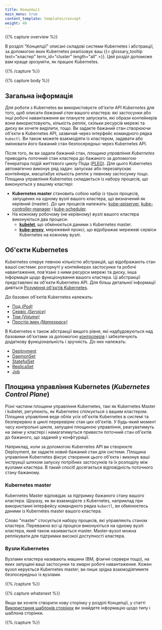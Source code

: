 ```yaml
---
title: Концепції
main_menu: true
content_template: templates/concept
weight: 40
---
```


{{% capture overview %}}

<!--The Concepts section helps you learn about the parts of the Kubernetes system and the abstractions Kubernetes uses to represent your {{< glossary_tooltip text="cluster" term_id="cluster" length="all" >}}, and helps you obtain a deeper understanding of how Kubernetes works.
-->
В розділі "Концепції" описані складові системи Kubernetes і абстракції, за допомогою яких Kubernetes реалізовує ваш {{< glossary_tooltip text="кластер" term_id="cluster" length="all" >}}. Цей розділ допоможе вам краще зрозуміти, як працює Kubernetes.

{{% /capture %}}

{{% capture body %}}

<!--## Overview
-->

## Загальна інформація

<!--To work with Kubernetes, you use *Kubernetes API objects* to describe your cluster's *desired state*: what applications or other workloads you want to run, what container images they use, the number of replicas, what network and disk resources you want to make available, and more. You set your desired state by creating objects using the Kubernetes API, typically via the command-line interface, `kubectl`. You can also use the Kubernetes API directly to interact with the cluster and set or modify your desired state.
-->
Для роботи з Kubernetes ви використовуєте *об'єкти API Kubernetes* для того, щоб описати *бажаний стан* вашого кластера: які застосунки або інші робочі навантаження ви плануєте запускати, які образи контейнерів вони використовують, кількість реплік, скільки ресурсів мережі та диску ви хочете виділити, тощо. Ви задаєте бажаний стан створюючи об'єкти в Kubernetes API, зазвичай через інтерфейс командного рядка `kubectl`. Ви також можете взаємодіяти із кластером, задавати або змінювати його бажаний стан безпосередньо через Kubernetes API.

<!--Once you've set your desired state, the *Kubernetes Control Plane* makes the cluster's current state match the desired state via the Pod Lifecycle Event Generator ([PLEG](https://github.com/kubernetes/community/blob/master/contributors/design-proposals/node/pod-lifecycle-event-generator.md)). To do so, Kubernetes performs a variety of tasks automatically--such as starting or restarting containers, scaling the number of replicas of a given application, and more. The Kubernetes Control Plane consists of a collection of processes running on your cluster:
-->
Після того, як ви задали бажаний стан, *площина управління Kubernetes* приводить поточний стан кластера до бажаного за допомогою Генератора подій життєвого циклу Пода ([PLEG](https://github.com/kubernetes/community/blob/master/contributors/design-proposals/node/pod-lifecycle-event-generator.md)). Для цього Kubernetes автоматично виконує ряд задач: запускає або перезапускає контейнери, масштабує кількість реплік у певному застосунку тощо. Площина управління Kubernetes складається із набору процесів, що виконуються у вашому кластері:

<!--* The **Kubernetes Master** is a collection of three processes that run on a single node in your cluster, which is designated as the master node. Those processes are: [kube-apiserver](/docs/admin/kube-apiserver/), [kube-controller-manager](/docs/admin/kube-controller-manager/) and [kube-scheduler](/docs/admin/kube-scheduler/).
* Each individual non-master node in your cluster runs two processes:
  * **[kubelet](/docs/admin/kubelet/)**, which communicates with the Kubernetes Master.
  * **[kube-proxy](/docs/admin/kube-proxy/)**, a network proxy which reflects Kubernetes networking services on each node.
  -->

* **Kubernetes master** становить собою набір із трьох процесів, запущених на одному вузлі вашого кластера, що визначений як керівний (master). До цих процесів належать: [kube-apiserver](/docs/admin/kube-apiserver/), [kube-controller-manager](/docs/admin/kube-controller-manager/) і [kube-scheduler](/docs/admin/kube-scheduler/).
* На кожному робочому (не керівному) вузлі вашого кластера виконуються два процеси:
  * **[kubelet](/docs/admin/kubelet/)**, що обмінюється даними з Kubernetes master.
  * **[kube-proxy](/docs/admin/kube-proxy/)**, мережевий проксі, що відображає мережеві сервіси Kubernetes на кожному вузлі.

<!--## Kubernetes Objects
-->

## Об'єкти Kubernetes

<!--Kubernetes contains a number of abstractions that represent the state of your system: deployed containerized applications and workloads, their associated network and disk resources, and other information about what your cluster is doing. These abstractions are represented by objects in the Kubernetes API. See [Understanding Kubernetes Objects](/docs/concepts/overview/working-with-objects/kubernetes-objects/) for more details.
-->
Kubernetes оперує певною кількістю абстракцій, що відображають стан вашої системи: розгорнуті у контейнерах застосунки та робочі навантаження, пов'язані з ними ресурси мережі та диску, інша інформація щодо функціонування вашого кластера. Ці абстракції представлені як об'єкти Kubernetes API. Для більш детальної інформації дивіться [Розуміння об'єктів Kubernetes](/docs/concepts/overview/working-with-objects/kubernetes-objects/).

<!--The basic Kubernetes objects include:

* [Pod](/docs/concepts/workloads/pods/pod-overview/)
* [Service](/docs/concepts/services-networking/service/)
* [Volume](/docs/concepts/storage/volumes/)
* [Namespace](/docs/concepts/overview/working-with-objects/namespaces/)
-->
До базових об'єктів Kubernetes належать:

* [Под *(Pod)*](/docs/concepts/workloads/pods/pod-overview/)
* [Сервіс *(Service)*](/docs/concepts/services-networking/service/)
* [Том *(Volume)*](/docs/concepts/storage/volumes/)
* [Простір імен *(Namespace)*](/docs/concepts/overview/working-with-objects/namespaces/)

<!--Kubernetes also contains higher-level abstractions that rely on [Controllers](/docs/concepts/architecture/controller/) to build upon the basic objects, and provide additional functionality and convenience features. These include:
-->
В Kubernetes є також абстракції вищого рівня, які надбудовуються над базовими об'єктами за допомогою [контролерів](/docs/concepts/architecture/controller/) і забезпечують додаткову функціональність і зручність. До них належать:

* [Deployment](/docs/concepts/workloads/controllers/deployment/)
* [DaemonSet](/docs/concepts/workloads/controllers/daemonset/)
* [StatefulSet](/docs/concepts/workloads/controllers/statefulset/)
* [ReplicaSet](/docs/concepts/workloads/controllers/replicaset/)
* [Job](/docs/concepts/workloads/controllers/jobs-run-to-completion/)

<!--## Kubernetes Control Plane
-->

## Площина управління Kubernetes (*Kubernetes Control Plane*)

<!--The various parts of the Kubernetes Control Plane, such as the Kubernetes Master and kubelet processes, govern how Kubernetes communicates with your cluster. The Control Plane maintains a record of all of the Kubernetes Objects in the system, and runs continuous control loops to manage those objects' state. At any given time, the Control Plane's control loops will respond to changes in the cluster and work to make the actual state of all the objects in the system match the desired state that you provided.
-->
Різні частини площини управління Kubernetes, такі як Kubernetes Master і kubelet, регулюють, як Kubernetes спілкується з вашим кластером. Площина управління веде облік усіх об'єктів Kubernetes в системі та безперервно в циклі переревіряє стан цих об'єктів. У будь-який момент часу контрольні цикли, запущені площиною управління, реагуватимуть на зміни у кластері і намагатимуться привести поточний стан об'єктів до бажаного, що заданий у конфігурації.

<!--For example, when you use the Kubernetes API to create a Deployment, you provide a new desired state for the system. The Kubernetes Control Plane records that object creation, and carries out your instructions by starting the required applications and scheduling them to cluster nodes--thus making the cluster's actual state match the desired state.
-->
Наприклад, коли за допомогою Kubernetes API ви створюєте Deployment, ви задаєте новий бажаний стан для системи. Площина управління Kubernetes фіксує створення цього об'єкта і виконує ваші інструкції шляхом запуску потрібних застосунків та їх розподілу між вузлами кластера. В такий спосіб досягається відповідність поточного стану бажаному.

<!--### Kubernetes Master
-->

### Kubernetes master

<!--The Kubernetes master is responsible for maintaining the desired state for your cluster. When you interact with Kubernetes, such as by using the `kubectl` command-line interface, you're communicating with your cluster's Kubernetes master.
-->
Kubernetes Master відповідає за підтримку бажаного стану вашого кластера. Щоразу, як ви взаємодієте з Kubernetes, наприклад при використанні інтерфейсу командного рядка `kubectl`, ви обмінюєтесь даними із Kubernetes master вашого кластера.

<!--The "master" refers to a collection of processes managing the cluster state.  Typically all these processes run on a single node in the cluster, and this node is also referred to as the master. The master can also be replicated for availability and redundancy.
-->
Слово "master" стосується набору процесів, які управляють станом кластера. Переважно всі ці процеси виконуються на одному вузлі кластера, який також називається master. Master-вузол можна реплікувати для підтримки високої доступності кластера.

<!--### Kubernetes Nodes
-->

### Вузли Kubernetes

<!--The nodes in a cluster are the machines (VMs, physical servers, etc) that run your applications and cloud workflows. The Kubernetes master controls each node; you'll rarely interact with nodes directly.
-->
Вузлами кластера називають машини (ВМ, фізичні сервери тощо), на яких запущені ваші застосунки та хмарні робочі навантаження. Кожен вузол керується Kubernetes master; ви лише зрідка взаємодіятимете безпосередньо із вузлами.


{{% /capture %}}

{{% capture whatsnext %}}

<!--If you would like to write a concept page, see
[Using Page Templates](/docs/home/contribute/page-templates/)
for information about the concept page type and the concept template.
-->
Якщо ви хочете створити нову сторінку у розділі Концепції, у статті
[Використання шаблонів сторінок](/docs/home/contribute/page-templates/)
ви знайдете інформацію щодо типу і шаблона сторінки.

{{% /capture %}}
